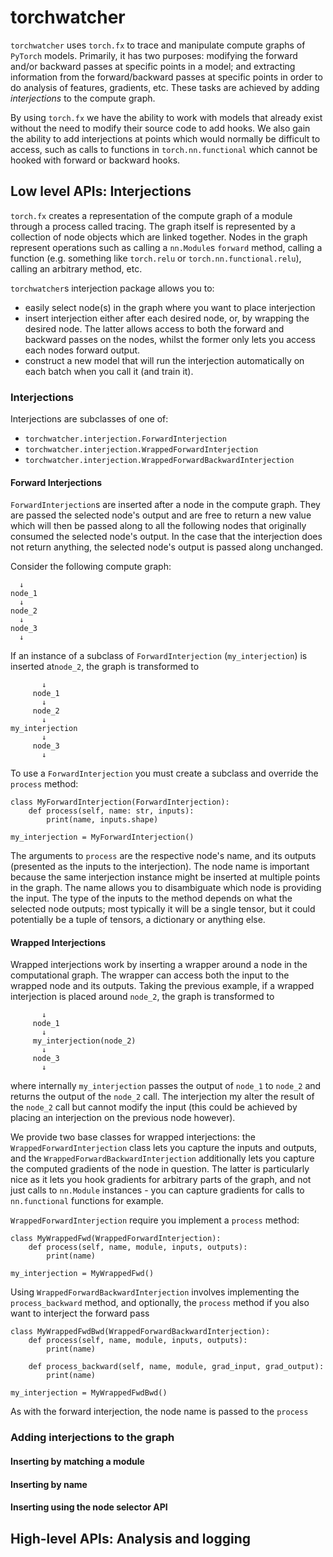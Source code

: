 # torchwatcher

`torchwatcher` uses `torch.fx` to trace and manipulate compute graphs of 
`PyTorch` models. Primarily, it has two purposes: modifying the forward and/or 
backward passes at specific points in a model; and extracting information 
from the forward/backward passes at specific points in order to do analysis 
of features, gradients, etc. These tasks are achieved by adding 
_interjections_ to the compute graph.

By using `torch.fx` we have the ability to work with models that already exist
without the need to modify their source code to add hooks. We also gain the 
ability to add interjections at points which would normally be difficult to 
access, such as calls to functions in `torch.nn.functional` which cannot be 
hooked with forward or backward hooks. 

## Low level APIs: Interjections

`torch.fx` creates a representation of the compute graph of a module through 
a process called tracing. The graph itself is represented by a collection of 
node objects which are linked together. Nodes in the graph represent 
operations such as calling a `nn.Module`s `forward` method, calling a 
function (e.g. something like `torch.relu` or `torch.nn.functional.relu`), 
calling an arbitrary method, etc. 

`torchwatcher`s interjection package allows you to:

- easily select node(s) in the graph where you want to place interjection 
- insert interjection either after each desired node, or, by wrapping the 
  desired node. The latter allows access to both the forward and backward 
  passes on the nodes, whilst the former only lets you access each nodes 
  forward output.
- construct a new model that will run the interjection automatically on each 
  batch when you call it (and train it).

### Interjections  

Interjections are subclasses of one of:

- `torchwatcher.interjection.ForwardInterjection`
- `torchwatcher.interjection.WrappedForwardInterjection`
- `torchwatcher.interjection.WrappedForwardBackwardInterjection`

#### Forward Interjections 

`ForwardInterjection`s are inserted after a node in the compute graph. They 
are passed the selected node's output and are free to return a new value 
which will then be passed along to all the following nodes that originally 
consumed the selected node's output. In the case that the interjection does not 
return anything, the selected node's output is passed along unchanged.

Consider the following compute graph:

      ↓
    node_1
      ↓
    node_2
      ↓
    node_3
      ↓

If an instance of a subclass of `ForwardInterjection` (`my_interjection`) is 
inserted at`node_2`, the graph is transformed to  

           ↓
         node_1
           ↓
         node_2
           ↓
    my_interjection
           ↓
         node_3
           ↓

To use a `ForwardInterjection` you must create a subclass and override the 
`process` method:

    class MyForwardInterjection(ForwardInterjection):
        def process(self, name: str, inputs):
            print(name, inputs.shape)

    my_interjection = MyForwardInterjection()

The arguments to `process` are the respective node's name, and its outputs 
(presented as the inputs to the interjection). The node name is important 
because the same interjection instance might be inserted at multiple points 
in the graph. The name allows you to disambiguate which node is providing 
the input.  The type of the inputs to the method depends on what the 
selected node outputs; most typically it will be a single tensor, but it 
could potentially be a tuple of tensors, a dictionary or anything else.

#### Wrapped Interjections

Wrapped interjections work by inserting a wrapper around a node in the 
computational graph. The wrapper can access both the input to the wrapped 
node and its outputs. Taking the previous example, if a wrapped interjection 
is placed around `node_2`, the graph is transformed to

           ↓
         node_1
           ↓
         my_interjection(node_2)
           ↓
         node_3
           ↓

where internally `my_interjection` passes the output of `node_1` to `node_2` 
and returns the output of the `node_2` call. The interjection my alter the 
result of the `node_2` call but cannot modify the input (this could be 
achieved by placing an interjection on the previous node however).

We provide two base classes for wrapped interjections: the 
`WrappedForwardInterjection` class lets you capture the inputs and outputs, 
and the `WrappedForwardBackwardInterjection` additionally lets you capture the
computed gradients of the node in question. The latter is particularly nice 
as it lets you hook gradients for arbitrary parts of the graph, and not just 
calls to `nn.Module` instances - you can capture gradients for calls to 
`nn.functional` functions for example.

`WrappedForwardInterjection` require you implement a `process` method:

    class MyWrappedFwd(WrappedForwardInterjection):
        def process(self, name, module, inputs, outputs):
            print(name)

    my_interjection = MyWrappedFwd()

Using `WrappedForwardBackwardInterjection` involves implementing the 
`process_backward` method, and optionally, the `process` method if you also 
want to interject the forward pass

    class MyWrappedFwdBwd(WrappedForwardBackwardInterjection):
        def process(self, name, module, inputs, outputs):
            print(name)

        def process_backward(self, name, module, grad_input, grad_output):
            print(name)

    my_interjection = MyWrappedFwdBwd()

As with the forward interjection, the node name is passed to the `process`

### Adding interjections to the graph

#### Inserting by matching a module

#### Inserting by name

#### Inserting using the node selector API


## High-level APIs: Analysis and logging